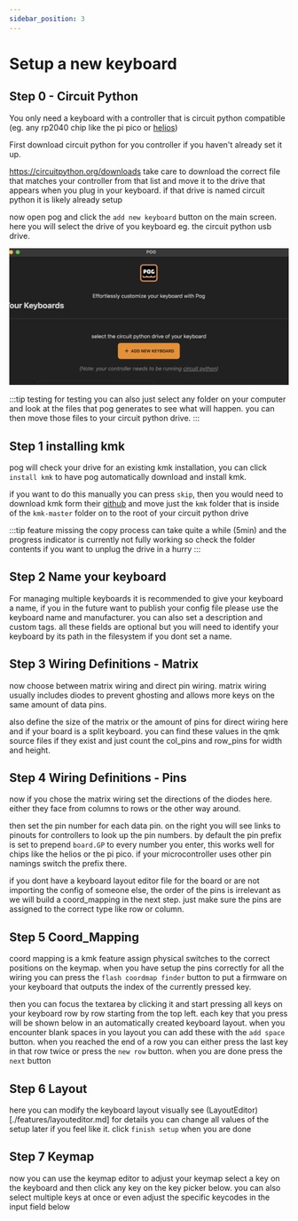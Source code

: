 ```yaml
---
sidebar_position: 3
---
```


# Setup a new keyboard

## Step 0 - Circuit Python
You only need a keyboard with a controller that is circuit python compatible (eg. any rp2040 chip like the pi pico 
or [helios](https://keeb.supply/products/0xcb-helios))

First download circuit python for you controller if you haven't already set it up.

https://circuitpython.org/downloads take care to download the correct file that matches your controller from that list 
and move it to the drive that appears when you plug in your keyboard. if that drive is named circuit python it is likely 
already setup

now open pog and click the `add new keyboard` button on the main screen.
here you will select the drive of you keyboard eg. the circuit python usb drive.

![add keyboard button](./assets/add_keyboard_button.png)

:::tip testing 
for testing you can also just select any folder on your computer and look at the files that pog generates to see what will happen.
you can then move those files to your circuit python drive.
:::

## Step 1 installing kmk
pog will check your drive for an existing kmk installation, you can click `install kmk` to have pog automatically 
download and install kmk.

if you want to do this manually you can press `skip`, then you would need to download kmk form their 
[github](https://github.com/KMKfw/kmk_firmware) and move just the `kmk` folder that is inside of the `kmk-master` 
folder on to the root of your circuit python drive

:::tip feature missing
the copy process can take quite a while (5min) and the progress indicator is currently not fully working so check 
the folder contents if you want to unplug the drive in a hurry
:::

## Step 2 Name your keyboard
For managing multiple keyboards it is recommended to give your keyboard a name, if you in the future want to publish 
your config file please use the keyboard name and manufacturer. you can also set a description and custom tags.
all these fields are optional but you will need to identify your keyboard by its path in the filesystem if you dont set a name.

## Step 3 Wiring Definitions - Matrix
now choose between matrix wiring and direct pin wiring. matrix wiring usually includes diodes to prevent ghosting and 
allows more keys on the same amount of data pins. 

also define the size of the matrix or the amount of pins for direct wiring here and if your board is a split keyboard.
you can find these values in the qmk source files if they exist and just count the col_pins and row_pins for width and height.

## Step 4 Wiring Definitions - Pins
now if you chose the matrix wiring set the directions of the diodes here. either they face from columns to rows or the other way around.

then set the pin number for each data pin. on the right you will see links to pinouts for controllers to look up the pin numbers.
by default the pin prefix is set to prepend `board.GP` to every number you enter, this works well for chips like the helios
or the pi pico. if your microcontroller uses other pin namings switch the prefix there.

if you dont have a keyboard layout editor file for the board or are not importing the config of someone else, the order of 
the pins is irrelevant as we will build a coord_mapping in the next step. just make sure the pins are assigned to the correct 
type like row or column.

## Step 5 Coord_Mapping
coord mapping is a kmk feature assign physical switches to the correct positions on the keymap.
when you have setup the pins correctly for all the wiring you can press the `flash coordmap finder` button to put a firmware
on your keyboard that outputs the index of the currently pressed key.

then you can focus the textarea by clicking it and start pressing all keys on your keyboard row by row starting from the top left.
each key that you press will be shown below in an automatically created keyboard layout. 
when you encounter blank spaces in you layout you can add these with the `add space` button.
when you reached the end of a row you can either press the last key in that row twice or press the `new row` button.
when you are done press the `next` button

## Step 6 Layout
here you can modify the keyboard layout visually see (LayoutEditor)[./features/layouteditor.md] for details
you can change all values of the setup later if you feel like it.
click `finish setup` when you are done 

## Step 7 Keymap
now you can use the keymap editor to adjust your keymap select a key on the keyboard and then click any key on the key picker below.
you can also select multiple keys at once or even adjust the specific keycodes in the input field below 